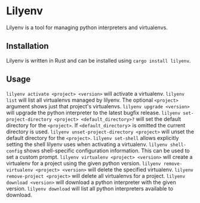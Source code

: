 # Lilyenv

Lilyenv is a tool for managing python interpreters and virtualenvs.

## Installation

Lilyenv is written in Rust and can be installed using `cargo install lilyenv`.

## Usage

`lilyenv activate <project> <version>` will activate a virtualenv.
`lilyenv list` will list all virtualenvs managed by lilyenv. The optional `<project>` argument shows just that project's virtualenvs.
`lilyenv upgrade <version>` will upgrade the python interpreter to the latest bugfix release.
`lilyenv set-project-directory <project> <default_directory>?` will set the default directory for the `<project>`. If `<default_directory`> is omitted the current directory is used.
`lilyenv unset-project-directory <project>` will unset the default directory for the `<project>`.
`lilyenv set-shell` allows explicitly setting the shell lilyenv uses when activating a virtualenv.
`lilyenv shell-config` shows shell-specific configuration information. This can be used to set a custom prompt.
`lilyenv virtualenv <project> <version>` will create a virtualenv for a project using the given python version.
`lilyenv remove-virtualenv <project> <version>` will delete the specified virtualenv.
`lilyenv remove-project <project>` will delete all virtualenvs for a project.
`lilyenv download <version>` will download a python interpreter with the given version.
`lilyenv download` will list all python interpreters available to download.
